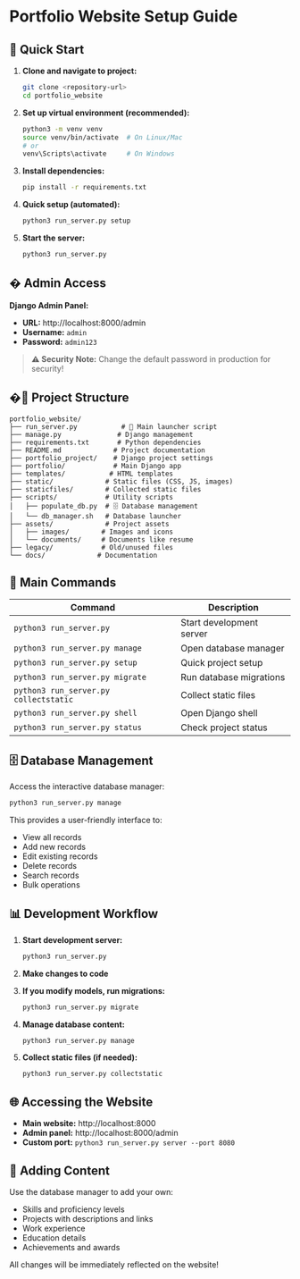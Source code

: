 # Portfolio Website Setup Guide

## 🚀 Quick Start

1. **Clone and navigate to project:**
   ```bash
   git clone <repository-url>
   cd portfolio_website
   ```

2. **Set up virtual environment (recommended):**
   ```bash
   python3 -m venv venv
   source venv/bin/activate  # On Linux/Mac
   # or
   venv\Scripts\activate     # On Windows
   ```

3. **Install dependencies:**
   ```bash
   pip install -r requirements.txt
   ```

4. **Quick setup (automated):**
   ```bash
   python3 run_server.py setup
   ```

5. **Start the server:**
   ```bash
   python3 run_server.py
   ```

## � Admin Access

**Django Admin Panel:**
- **URL:** http://localhost:8000/admin
- **Username:** `admin`
- **Password:** `admin123`

> **⚠️ Security Note:** Change the default password in production for security!

## �📁 Project Structure

```
portfolio_website/
├── run_server.py           # 🚀 Main launcher script
├── manage.py              # Django management
├── requirements.txt       # Python dependencies
├── README.md             # Project documentation
├── portfolio_project/    # Django project settings
├── portfolio/            # Main Django app
├── templates/           # HTML templates
├── static/             # Static files (CSS, JS, images)
├── staticfiles/        # Collected static files
├── scripts/            # Utility scripts
│   ├── populate_db.py  # 🗄️ Database management
│   └── db_manager.sh   # Database launcher
├── assets/             # Project assets
│   ├── images/        # Images and icons
│   └── documents/     # Documents like resume
├── legacy/            # Old/unused files
└── docs/             # Documentation
```

## 🎯 Main Commands

| Command | Description |
|---------|-------------|
| `python3 run_server.py` | Start development server |
| `python3 run_server.py manage` | Open database manager |
| `python3 run_server.py setup` | Quick project setup |
| `python3 run_server.py migrate` | Run database migrations |
| `python3 run_server.py collectstatic` | Collect static files |
| `python3 run_server.py shell` | Open Django shell |
| `python3 run_server.py status` | Check project status |

## 🗄️ Database Management

Access the interactive database manager:
```bash
python3 run_server.py manage
```

This provides a user-friendly interface to:
- View all records
- Add new records
- Edit existing records  
- Delete records
- Search records
- Bulk operations

## 📊 Development Workflow

1. **Start development server:**
   ```bash
   python3 run_server.py
   ```

2. **Make changes to code**

3. **If you modify models, run migrations:**
   ```bash
   python3 run_server.py migrate
   ```

4. **Manage database content:**
   ```bash
   python3 run_server.py manage
   ```

5. **Collect static files (if needed):**
   ```bash
   python3 run_server.py collectstatic
   ```

## 🌐 Accessing the Website

- **Main website:** http://localhost:8000
- **Admin panel:** http://localhost:8000/admin
- **Custom port:** `python3 run_server.py server --port 8080`

## 📝 Adding Content

Use the database manager to add your own:
- Skills and proficiency levels
- Projects with descriptions and links
- Work experience
- Education details
- Achievements and awards

All changes will be immediately reflected on the website!
